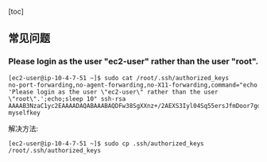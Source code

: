 [toc]

## 常见问题

### Please login as the user "ec2-user" rather than the user "root".

```shell
[ec2-user@ip-10-4-7-51 ~]$ sudo cat /root/.ssh/authorized_keys
no-port-forwarding,no-agent-forwarding,no-X11-forwarding,command="echo 'Please login as the user \"ec2-user\" rather than the user \"root\".';echo;sleep 10" ssh-rsa AAAAB3NzaC1yc2EAAAADAQABAAABAQDFw38SgXXnz+/2AEXS3Iyl04Sq55ersJfmDoor7gdqDVLV5yZ5YGHaSiu/kP/pHHBU7jMhjm6JpjR9xJ9iFp57tNl2eW8Sym02j8z/DI1qUrvpT9I1/sWGWlB80O0c6zfnLq9jEMNCj/0oNtqKluqYD28gD9o56staaj15VWxT9lPI/cjNL/eWoHOh++9DJwBmjtkOutMjjiTeHuM275n8rQkMDTaIfnXitnLGlqvHiQqpyt/6CTxPJLS5Or3HrLkyf3YgPVmhqCdzoBp+KStBnFmGk2aejuKwposPsOR6299CZgQdG8oBHHClQFFRo5IIXJWeKHGkeeDbBahQ7HiB myselfkey
```

解决方法:

```shell
[ec2-user@ip-10-4-7-51 ~]$ sudo cp .ssh/authorized_keys /root/.ssh/authorized_keys
```



